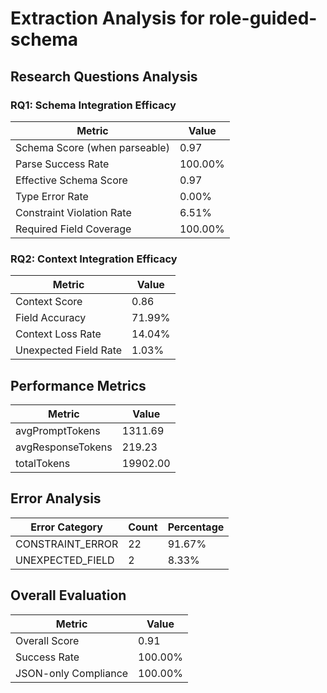 # Extraction Analysis for role-guided-schema

## Research Questions Analysis

### RQ1: Schema Integration Efficacy

| Metric | Value |
|--------|-------|
| Schema Score (when parseable) | 0.97 |
| Parse Success Rate | 100.00% |
| Effective Schema Score | 0.97 |
| Type Error Rate | 0.00% |
| Constraint Violation Rate | 6.51% |
| Required Field Coverage | 100.00% |

### RQ2: Context Integration Efficacy

| Metric | Value |
|--------|-------|
| Context Score | 0.86 |
| Field Accuracy | 71.99% |
| Context Loss Rate | 14.04% |
| Unexpected Field Rate | 1.03% |

## Performance Metrics

| Metric | Value |
|--------|-------|
| avgPromptTokens | 1311.69 |
| avgResponseTokens | 219.23 |
| totalTokens | 19902.00 |

## Error Analysis

| Error Category | Count | Percentage |
|---------------|-------|------------|
| CONSTRAINT_ERROR | 22 | 91.67% |
| UNEXPECTED_FIELD | 2 | 8.33% |

## Overall Evaluation

| Metric | Value |
|--------|-------|
| Overall Score | 0.91 |
| Success Rate | 100.00% |
| JSON-only Compliance | 100.00% |
